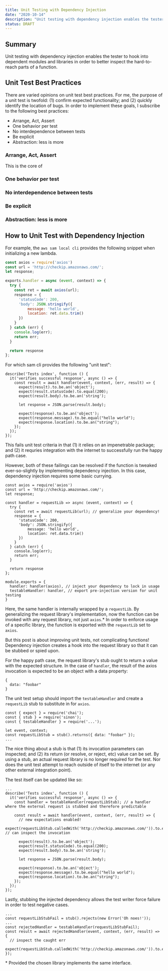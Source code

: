 ```yaml
---
title: Unit Testing with Dependency Injection
date: "2020-10-14"
description: "Unit testing with dependency injection enables the tester to hook into dependent modules and libraries in order to better inspect the hard-to-reach parts of a function."
status: DRAFT
---
```


## Summary

Unit testing with dependency injection enables the tester to hook into dependent modules and libraries in order to better inspect the hard-to-reach parts of a function.

## Unit Test Best Practices

There are varied opinions on unit test best practices. For me, the purpose of a unit test is twofold: (1) confirm expected functionality; and (2) quickly identify the location of bugs. In order to implement these goals, I subscribe to the following best practices:

- Arrange, Act, Assert
- One behavior per test
- No interdependence between tests
- Be explicit
- Abstraction: less is more

### Arrange, Act, Assert

This is the core of

### One behavior per test

### No interdependence between tests

### Be explicit

### Abstraction: less is more

## How to Unit Test with Dependency Injection

For example, the `aws sam local cli` provides the following snippet when initializing a new lambda.

```javascript
const axios = require('axios')
const url = 'http://checkip.amazonaws.com/';
let response;

exports.handler = async (event, context) => {
  try {
    const ret = await axios(url);
    response = {
      'statusCode': 200,
      'body': JSON.stringify({
          message: 'hello world',
          location: ret.data.trim()
      })
    }
  } catch (err) {
    console.log(err);
    return err;
  }

  return response
};
```

For which sam cli provides the following "unit test":

```
describe('Tests index', function () {
  it('verifies successful response', async () => {
    const result = await handler(event, context, (err, result) => {
      expect(result).to.be.an('object');
      expect(result.statusCode).to.equal(200);
      expect(result.body).to.be.an('string');

      let response = JSON.parse(result.body);

      expect(response).to.be.an('object');
      expect(response.message).to.be.equal("hello world");
      expect(response.location).to.be.an("string");
    });
  });
});
```

This fails unit test criteria in that (1) it relies on an impenetrable package; and (2) it requries integration with the internet to successfully run the happy path case.

However, both of these failings can be resolved if the function is tweaked ever-so-slightly by implementing dependency injection. In this case, dependency injection requires some basic currying.

```
const axios = require('axios')
const url = 'http://checkip.amazonaws.com/';
let response;

const handler = requestLib => async (event, context) => {
  try {
    const ret = await requestLib(url); // generalize your dependency!
    response = {
      'statusCode': 200,
      'body': JSON.stringify({
          message: 'hello world',
          location: ret.data.trim()
      })
    }
  } catch (err) {
    console.log(err);
    return err;
  }

  return response
};

module.exports = {
  handler: handler(axios), // inject your dependency to lock in usage
  testableHandler: handler, // export pre-injection version for unit testing
}
```

Here, the same handler is internally wrapped by a `requestLib`. By generalizing the request library's implementation, now the function can be invoked with any request library, not just `axios`.\* In order to enforce usage of a specific library, the function is exported with the `requestLib` set to `axios`.

But this post is about improving unit tests, not complicating functions! Dependency injection creates a hook into the request library so that it can be stubbed or spied upon.

For the happy path case, the request library's stub ought to return a value with the expected structure. In the case of `handler`, the result of the axios invocation is expected to be an object with a data property:

```
{
  data: "foobar"
}
```

The unit test setup should import the `testableHandler` and create a `requestLib` stub to substitute in for `axios`.

```
const { expect } = require('chai');
const { stub } = require('sinon');
const { testableHandler } = require('...');

let event, context;
const requestLibStub = stub().returns({ data: "foobar" });
...
```

The nice thing about a stub is that (1) its invocation parameters can inspected; and (2) its return (or resolve, or reject, etc) value can be set. By using a stub, an actual request library is no longer required for the test. Nor does the unit test attempt to reach outside of itself to the internet (or any other external integration point).

The test itself can be updated like so:

```
...
describe('Tests index', function () {
  it('verifies successful response', async () => {
    const handler = testableHandler(requestLibStub); // a handler where the external request is stubbed and therefore predictable

    const result = await handler(event, context, (err, result) => {
      // new expectations enabled!
      expect(requestLibStub.calledWith('http://checkip.amazonaws.com/')).to.equal(true); // can inspect the invocation

      expect(result).to.be.an('object');
      expect(result.statusCode).to.equal(200);
      expect(result.body).to.be.an('string');

      let response = JSON.parse(result.body);

      expect(response).to.be.an('object');
      expect(response.message).to.be.equal("hello world");
      expect(response.location).to.be.an("string");
    });
  });
});
```

Lastly, stubbing the injected dependency allows the test writer force failure in order to test negative cases.

```
...
const requestLibStubFail = stub().rejects(new Error('Oh noes!'));
...
const rejectedHandler = testableHandler(requestLibStubFail);
const result = await rejectedHandler(event, context, (err, result) => {
  // inspect the caught err
  expect(requestLibStub.calledWith('http://checkip.amazonaws.com/')).to.equal(true);
});
```

\* Provided the chosen library implements the same interface.

